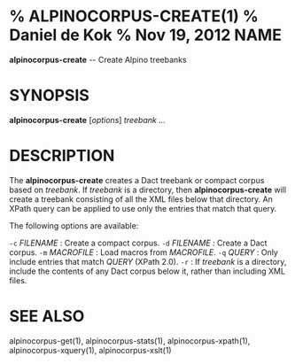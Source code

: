 % ALPINOCORPUS-CREATE(1)
% Daniel de Kok
% Nov 19, 2012
NAME
====

**alpinocorpus-create** -- Create Alpino treebanks

SYNOPSIS
========

**alpinocorpus-create** [*options*] *treebank ...*

DESCRIPTION
===========

The **alpinocorpus-create** creates a Dact treebank or compact corpus based
on *treebank*. If *treebank* is a directory, then **alpinocorpus-create**
will create a treebank consisting of all the XML files below that directory.
An XPath query can be applied to use only the entries that match that query.

The following options are available:

`-c` *FILENAME*
:    Create a compact corpus.
`-d` *FILENAME*
:    Create a Dact corpus.
`-m` *MACROFILE*
:    Load macros from *MACROFILE*.
`-q` *QUERY*
:    Only include entries that match *QUERY* (XPath 2.0).
`-r`
:    If *treebank* is a directory, include the contents of any Dact corpus
     below it, rather than including XML files.

SEE ALSO
========

alpinocorpus-get(1), alpinocorpus-stats(1), alpinocorpus-xpath(1),
alpinocorpus-xquery(1), alpinocorpus-xslt(1)

